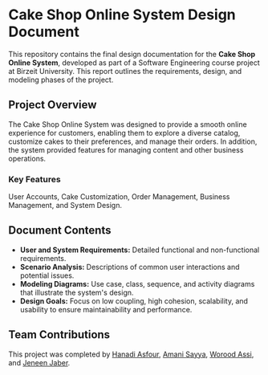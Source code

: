 # Cake Shop Online System Design Document

This repository contains the final design documentation for the **Cake Shop Online System**, developed as part of a Software Engineering course project at Birzeit University. This report outlines the requirements, design, and modeling phases of the project.

## Project Overview
The Cake Shop Online System was designed to provide a smooth online experience for customers, enabling them to explore a diverse catalog, customize cakes to their preferences, and manage their orders. In addition, the system provided features for managing content and  other business operations.

### Key Features
User Accounts, Cake Customization, Order Management, Business Management, and System Design.

## Document Contents
- **User and System Requirements:** Detailed functional and non-functional requirements.
- **Scenario Analysis:** Descriptions of common user interactions and potential issues.
- **Modeling Diagrams:** Use case, class, sequence, and activity diagrams that illustrate the system's design.
- **Design Goals:** Focus on low coupling, high cohesion, scalability, and usability to ensure maintainability and performance.

## Team Contributions
This project was completed by [Hanadi Asfour](https://github.com/hanadiasfour), [Amani Sayya](https://github.com/amanisayyad), [Worood Assi](https://github.com/woroodfathiassi), and [Jeneen Jaber](https://github.com/Jeneen72).
